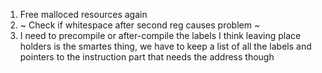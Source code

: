 
1. Free malloced resources again
2. ~ Check if whitespace after second reg causes problem ~
3. I need to precompile or after-compile the labels
I think leaving place holders is the smartes thing, we have to keep a list of 
all the labels and pointers to the instruction part that needs the address though
